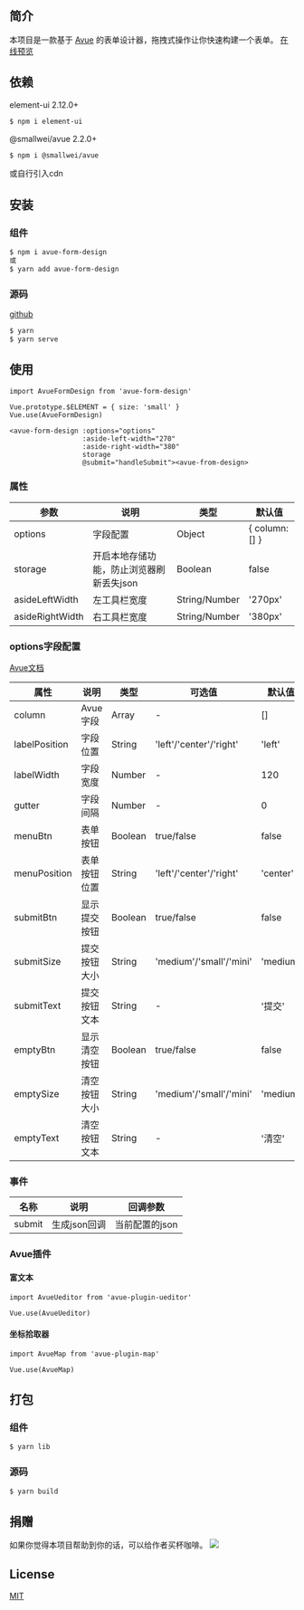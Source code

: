 ## 简介

本项目是一款基于 <a href="https://avuejs.com/" target="_blank">Avue</a> 的表单设计器，拖拽式操作让你快速构建一个表单。
[在线预览](http://112.74.43.150/)

## 依赖

element-ui 2.12.0+

```sh
$ npm i element-ui
```

@smallwei/avue 2.2.0+

```sh
$ npm i @smallwei/avue
```

或自行引入cdn

## 安装

### 组件

```sh
$ npm i avue-form-design
或
$ yarn add avue-form-design
```

### 源码

<a href="https://github.com/sscfaith/avue-form-design" target="_blank">github</a>

```sh
$ yarn
$ yarn serve
```

## 使用

```
import AvueFormDesign from 'avue-form-design'

Vue.prototype.$ELEMENT = { size: 'small' }
Vue.use(AvueFormDesign)
```

```
<avue-form-design :options="options"
                  :aside-left-width="270"
                  :aside-right-width="380"
                  storage
                  @submit="handleSubmit"><avue-from-design>
```

### 属性

| 参数 | 说明 | 类型 | 默认值 |
| ------ | ------ | ------ | ------ |
| options | 字段配置 | Object | { column: [] } |
| storage | 开启本地存储功能，防止浏览器刷新丢失json | Boolean | false |
| asideLeftWidth | 左工具栏宽度 | String/Number | '270px' |
| asideRightWidth | 右工具栏宽度 | String/Number | '380px' |

### options字段配置

<a href="https://avuejs.com/doc/form/form-doc" target="_blank">Avue文档</a>

| 属性 | 说明 | 类型 | 可选值 | 默认值 |
| ------| ------ | ------ | ------ | ------ |
| column | Avue字段 | Array | - | [] |
| labelPosition | 字段位置 |  String | 'left'/'center'/'right' | 'left' |
| labelWidth | 字段宽度 | Number | - | 120 |
| gutter | 字段间隔 | Number | - | 0 |
| menuBtn | 表单按钮 | Boolean | true/false | false |
| menuPosition | 表单按钮位置 | String | 'left'/'center'/'right' | 'center'
| submitBtn | 显示提交按钮 | Boolean | true/false | false |
| submitSize | 提交按钮大小 | String | 'medium'/'small'/'mini' | 'medium' |
| submitText | 提交按钮文本 | String | - | '提交' |
| emptyBtn | 显示清空按钮 | Boolean | true/false | false |
| emptySize | 清空按钮大小 | String | 'medium'/'small'/'mini' | 'medium' |
| emptyText | 清空按钮文本 | String | - | '清空' |

### 事件

| 名称 | 说明 | 回调参数 |
| ------ | ------ | ------ |
| submit | 生成json回调 | 当前配置的json |

### Avue插件

#### 富文本

```
import AvueUeditor from 'avue-plugin-ueditor'

Vue.use(AvueUeditor)
```

#### 坐标拾取器

```
import AvueMap from 'avue-plugin-map'

Vue.use(AvueMap)
```

## 打包

### 组件

```sh
$ yarn lib
```

### 源码

```sh
$ yarn build
```

## 捐赠
如果你觉得本项目帮助到你的话，可以给作者买杯咖啡。
<img src="http://112.74.43.150/images/donate.png">

## License

<a href="https://opensource.org/licenses/MIT" target="_blank">MIT</a>
